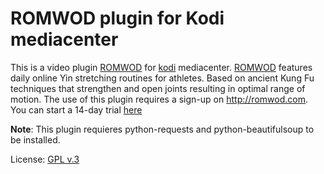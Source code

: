 # ROMWOD plugin for Kodi mediacenter

This is a video plugin [ROMWOD](http://romwod.com) for [kodi](http://kodi.tv) mediacenter.
[ROMWOD](http://romwod.com) features daily online Yin stretching routines for athletes.
Based on ancient Kung Fu techniques that strengthen and open joints resulting in optimal
range of motion.
The use of this plugin requires a sign-up on http://romwod.com. You can start a
14-day trial [here](https://romwod.com/members/signup/extended-trial)

**Note**: This plugin requieres python-requests and python-beautifulsoup to be installed.

License: [GPL v.3](http://www.gnu.org/copyleft/gpl.html)
